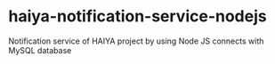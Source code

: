 # haiya-notification-service-nodejs
Notification service of HAIYA project by using Node JS connects with MySQL database
